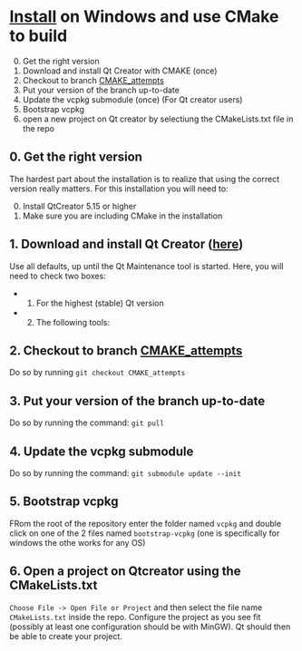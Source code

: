 # [Install](install.md) on Windows and use CMake to build

  0. Get the right version
  1. Download and install Qt Creator with CMAKE (once)
  2. Checkout to branch [CMAKE_attempts](https://github.com/tresinformal/game/tree/CMAKE_attempts)
  3. Put your version of the branch up-to-date
  4. Update the vcpkg submodule (once)
  (For Qt creator users)
  5. Bootstrap vcpkg 
  6. open a new project on Qt creator by selectiung the CMakeLists.txt file in the repo

## 0. Get the right version

The hardest part about the installation is to realize that using
the correct version really matters. For this installation you will need to:

0. Install QtCreator 5.15 or higher
1. Make sure you are including CMake in the installation

## 1. Download and install Qt Creator ([here](https://www.qt.io/download-open-source?hsCtaTracking=9f6a2170-a938-42df-a8e2-a9f0b1d6cdce%7C6cb0de4f-9bb5-4778-ab02-bfb62735f3e5))

Use all defaults, up until the Qt Maintenance tool is started.
Here, you will need to check two boxes:

 * 1. For the highest (stable) Qt version

 * 2. The following tools: 


## 2. Checkout to branch [CMAKE_attempts](https://github.com/tresinformal/game/tree/CMAKE_attempts)
Do so by running `git checkout CMAKE_attempts`
## 3. Put your version of the branch up-to-date
Do so by running the command: `git pull`
## 4. Update the vcpkg submodule
Do so by running the command: `git submodule update --init`
## 5. Bootstrap vcpkg 
FRom the root of the repository enter the folder named `vcpkg` and double click on one of the 2 files named `bootstrap-vcpkg` (one is specifically for windows the othe works for any OS)
## 6. Open a project on Qtcreator using the CMakeLists.txt
`Choose File -> Open File or Project` and then select the file name `CMakeLists.txt` inside the repo. Configure the project as you see fit (possibly at least one configuration should be with MinGW). Qt should then be able to create your project.



